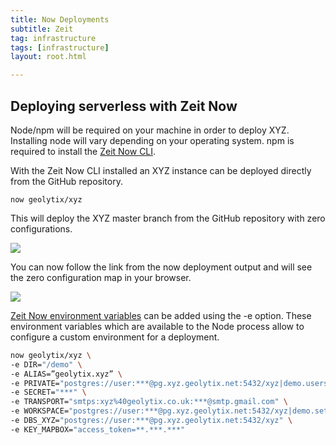 ```yaml
---
title: Now Deployments
subtitle: Zeit
tag: infrastructure
tags: [infrastructure]
layout: root.html

---
```


## Deploying serverless with Zeit Now

Node/npm will be required on your machine in order to deploy XYZ. Installing node will vary depending on your operating system. npm is required to install the [Zeit Now CLI](https://github.com/zeit/now-cli).

With the Zeit Now CLI installed an XYZ instance can be deployed directly from the GitHub repository.

```text
now geolytix/xyz
```

This will deploy the XYZ master branch from the GitHub repository with zero configurations.

![](../../assets/img/gifs/xyz_now_deploy.gif)

You can now follow the link from the now deployment output and will see the zero configuration map in your browser.

![](../../assets/img/deployment_1.png)

[Zeit Now environment variables](https://zeit.co/docs/features/env-and-secrets) can be added using the -e option. These environment variables which are available to the Node process allow to configure a custom environment for a deployment.

```bash
now geolytix/xyz \
-e DIR="/demo" \
-e ALIAS=”geolytix.xyz” \
-e PRIVATE="postgres://user:***@pg.xyz.geolytix.net:5432/xyz|demo.users" \
-e SECRET="***" \
-e TRANSPORT="smtps:xyz%40geolytix.co.uk:***@smtp.gmail.com" \
-e WORKSPACE="postgres://user:***@pg.xyz.geolytix.net:5432/xyz|demo.settings" \
-e DBS_XYZ="postgres://user:***@pg.xyz.geolytix.net:5432/xyz" \
-e KEY_MAPBOX="access_token=**.***.***"
```